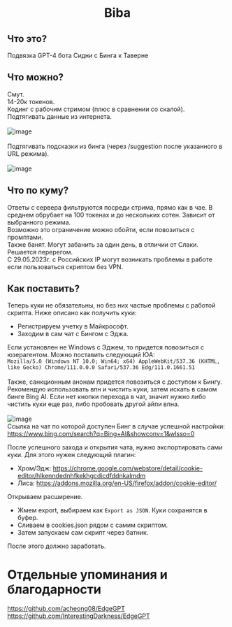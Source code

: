<h1 align="center">Biba</h1>

## Что это?
Подвязка GPT-4 бота Сидни с Бинга к Таверне

## Что можно?
Смут.</br>
14-20к токенов.</br>
Кодинг с рабочим стримом (плюс в сравнении со скалой).</br>
Подтягивать данные из интернета.</br></br>
![image](https://github.com/Barbariskaa/Biba/assets/129290831/b5176621-4a1f-4b57-9c7f-865861825c30)</br></br>
Подтягивать подсказки из бинга (через /suggestion после указанного в URL режима).</br></br>
![image](https://user-images.githubusercontent.com/129290831/236729981-42f4cbf8-abbd-4deb-9a70-1a1cb5917119.png)

## Что по куму?
Ответы с сервера фильтруются посреди стрима, прямо как в чае. В среднем обрубает на 100 токенах и до нескольких сотен. Зависит от выбранного режима.<br>
Возможно это ограничение можно обойти, если повозиться с промптами.</br>
Также банят. Могут забанить за один день, в отличии от Слаки. Решается перерегом.</br>
С 29.05.2023г. с Российских IP могут возникать проблемы в работе если пользоваться скриптом без VPN.

## Как поставить?
Теперь куки не обязательны, но без них частые проблемы с работой скрипта. Ниже описано как получить куки:<br>
* Регистрируем учетку в Майкрософт.
* Заходим в сам чат с Бингом с Эджа. 

Если установлен не Windows с Эджем, то придется повозиться с юзерагентом. Можно поставить следующий ЮА:</br> `Mozilla/5.0 (Windows NT 10.0; Win64; x64) AppleWebKit/537.36 (KHTML, like Gecko) Chrome/111.0.0.0 Safari/537.36 Edg/111.0.1661.51`</br></br>
Также, санкционным анонам придется повозиться с доступом к Бингу. Рекомендую использовать впн и чистить куки, затем искать в самом бинге Bing AI. Если нет кнопки перехода в чат, значит нужно либо чистить куки еще раз, либо пробовать другой айпи впна.</br></br>
![image](https://user-images.githubusercontent.com/129290831/236732426-91d87aa3-32e2-4f87-9758-ac5c4b222a71.png) </br>
Ссылка на чат по которой доступен Бинг в случае успешной настройки: https://www.bing.com/search?q=Bing+AI&showconv=1&wlsso=0 </br>

После успешного захода и открытия чата, нужно экспортировать сами куки. Для этого нужен следующий плагин:
* Хром/Эдж: https://chrome.google.com/webstore/detail/cookie-editor/hlkenndednhfkekhgcdicdfddnkalmdm
* Лиса: https://addons.mozilla.org/en-US/firefox/addon/cookie-editor/

Открываем расширение. 
* Жмем export, выбираем как `Export as JSON`. Куки сохранятся в буфер.
* Сливаем в cookies.json рядом с самим скриптом. 
* Затем запускаем сам скрипт через батник. 
 
После этого должно заработать.

# Отдельные упоминания и благодарности
https://github.com/acheong08/EdgeGPT</br>
https://github.com/InterestingDarkness/EdgeGPT</br>
